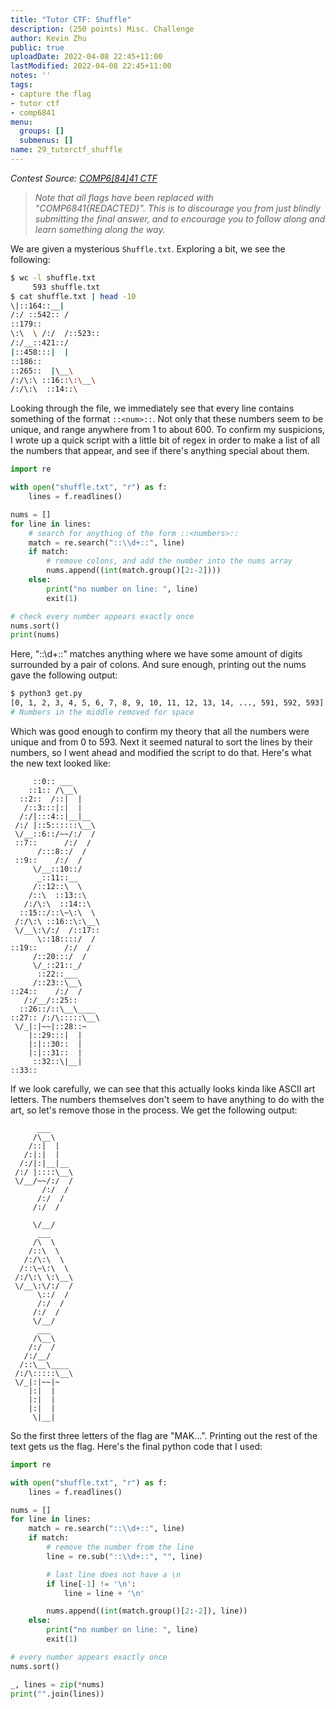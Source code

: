 ```yaml
---
title: "Tutor CTF: Shuffle"
description: (250 points) Misc. Challenge
author: Kevin Zhu
public: true
uploadDate: 2022-04-08 22:45+11:00
lastModified: 2022-04-08 22:45+11:00
notes: ''
tags:
- capture the flag
- tutor ctf
- comp6841
menu:
  groups: []
  submenus: []
name: 29_tutorctf_shuffle
---
```


_Contest Source: [COMP6[84]41 CTF](https://www.comp6841.com/challenges)_

> _Note that all flags have been replaced with "COMP6841{REDACTED}". This is to discourage you from just blindly submitting the final answer, and to encourage you to follow along and learn something along the way._

We are given a mysterious `Shuffle.txt`. Exploring a bit, we see the following:

```sh
$ wc -l shuffle.txt
     593 shuffle.txt
$ cat shuffle.txt | head -10
\|::164::__|
/:/ ::542:: /
::179::
\:\  \ /:/  /::523::
/:/__::421::/
|::458:::|  |
::186::
::265::  |\__\
/:/\:\ ::16::\:\__\
/:/\:\  ::14::\
```

Looking through the file, we immediately see that every line contains something of the format `::<num>::`. Not only that these numbers seem to be unique, and range anywhere from 1 to about 600. To confirm my suspicions, I wrote up a quick script with a little bit of regex in order to make a list of all the numbers that appear, and see if there's anything special about them.

```python
import re

with open("shuffle.txt", "r") as f:
    lines = f.readlines()

nums = []
for line in lines:
    # search for anything of the form ::<numbers>::
    match = re.search("::\\d+::", line)
    if match:
        # remove colons, and add the number into the nums array
        nums.append((int(match.group()[2:-2])))
    else:
        print("no number on line: ", line)
        exit(1)

# check every number appears exactly once
nums.sort()
print(nums)
```

Here, "::\\d+::" matches anything where we have some amount of digits surrounded by a pair of colons. And sure enough, printing out the nums gave the following output:

```sh
$ python3 get.py
[0, 1, 2, 3, 4, 5, 6, 7, 8, 9, 10, 11, 12, 13, 14, ..., 591, 592, 593]
# Numbers in the middle removed for space
```

Which was good enough to confirm my theory that all the numbers were unique and from 0 to 593. Next it seemed natural to sort the lines by their numbers, so I went ahead and modified the script to do that. Here's what the new text looked like:

```
     ::0:: ___
    ::1:: /\__\
  ::2::  /::|  |
   /::3:::|:|  |
  /:/|:::4::|__|__
 /:/ |::5::::::\__\
 \/__::6::/~~/:/  /
 ::7::      /:/  /
      /:::8::/  /
 ::9::    /:/  /
     \/__::10::/
      _::11::__
     /::12::\  \
    /::\  ::13::\
   /:/\:\  ::14::\
  ::15::/::\~\:\  \
 /:/\:\ ::16::\:\__\
 \/__\:\/:/  /::17::
      \::18::::/  /
::19::      /:/  /
     /::20:::/  /
     \/_::21::_/
      ::22::___
     /::23::\__\
::24::    /:/  /
   /:/__/::25::
  ::26::/::\__\____
::27:: /:/\:::::\__\
 \/_|:|~~|::28::~
    |::29:::|  |
    |:|::30::  |
    |:|::31::  |
     ::32::\|__|
::33::
```
If we look carefully, we can see that this actually looks kinda like ASCII art letters. The numbers themselves don't seem to have anything to do with the art, so let's remove those in the process. We get the following output:

```
      ___
     /\__\
    /::|  |
   /:|:|  |
  /:/|:|__|__
 /:/ |::::\__\
 \/__/~~/:/  /
       /:/  /
      /:/  /
     /:/  /

     \/__/
      ___
     /\  \
    /::\  \
   /:/\:\  \
  /::\~\:\  \
 /:/\:\ \:\__\
 \/__\:\/:/  /
      \::/  /
      /:/  /
     /:/  /
     \/__/
      ___
     /\__\
    /:/  /
   /:/__/
  /::\__\____
 /:/\:::::\__\
 \/_|:|~~|~
    |:|  |
    |:|  |
    |:|  |
     \|__|
```

So the first three letters of the flag are "MAK...". Printing out the rest of the text gets us the flag. Here's the final python code that I used:

```python
import re

with open("shuffle.txt", "r") as f:
    lines = f.readlines()

nums = []
for line in lines:
    match = re.search("::\\d+::", line)
    if match:
        # remove the number from the line
        line = re.sub("::\\d+::", "", line)

        # last line does not have a \n
        if line[-1] != '\n':
            line = line + '\n'

        nums.append((int(match.group()[2:-2]), line))
    else:
        print("no number on line: ", line)
        exit(1)

# every number appears exactly once
nums.sort()

_, lines = zip(*nums)
print("".join(lines))
```
